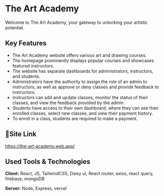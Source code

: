 # The Art Academy

Welcome to The Art Academy, your gateway to unlocking your artistic potential. 


## Key Features

 - The Art Academy website offers various art and drawing courses.
 - The homepage prominently displays popular courses and showcases featured instructors.
 - The website has separate dashboards for administrators, instructors, and students.
 - Administrators have the authority to assign the role of an admin to instructors, as well as approve or deny classes and provide feedback to instructors.
 - Instructors can add and update classes, monitor the status of their classes, and view the feedback provided by the admin.
 - Students have access to their own dashboard, where they can see their enrolled classes, select new classes, and view their payment history.
 - To enroll in a class, students are required to make a payment.


 ## 🔗Site Link
  https://the-art-academy.web.app/

  ## Used Tools & Technologies

**Client:** React, JS, TailwindCSS, Daisy ui, React router, axios, react query, firebase, mongoDB

**Server:** Node, Express, vercel